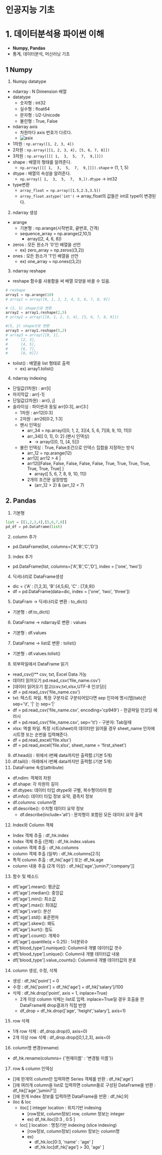 # 인공지능 기초
# 1. 데이터분석용 파이썬 이해
* **Numpy, Pandas**
* 통계, 데이터분석, 머신러닝 기초
## 1 Numpy
1. Numpy datatype
  * ndarray : N Dimension 배열
  * datatype
    * 숫자형 : int32
    * 실수형 : float64
    * 문자형 : U2-Unicode
    * 불린형 : True, False
  * ndarray axis
    * 차원마다 axis 번호가 다르다.
    * ![asix](images/20230227_%20numpy_axis.png)
  * 1차원 : `np.array([1, 2, 3, 4])`
  * 2차원 : `np.array([[1, 2, 3, 4], [5, 6, 7, 8]])`
  * 3차원 : `np.array([[[ 1,  3,  5,  7,  9,]]])`
  * shape : 배열의 형태를 알려준다.
    * `np.array([[[ 1,  3,  5,  7,  9,]]]).shape`-> (1, 1, 5)
  * dtype : 배열의 속성을 알려준다.
    * `np.array([ 1,  3,  5,  7,  9,]).dtype` -> int32
  * type변환
    * `array_float = np.array([1.5,2.5,3.5])`
    * `array_float.astype('int')` -> array_float의 값들은 int로 type이 변경된다.
2. ndarray 생성
  * arange
    * 기본형 : np.arange(시작번호, 끝번호, 간격)
    * sequence_array = np.arange(2,10,1)
      * array([2, 4, 6, 8])
  * zeros : 모든 원소가 '0'인 배열을 선언
    * ex) zero_array = np.zeros((3,2))
  * ones : 모든 원소가 '1'인 배열을 선언
    * ex) one_array = np.ones((3,2))
3. ndarray reshape
  * reshape 함수를 사용함을 써 배열 모양을 바꿀 수 있음.
  ```python
  # reshape
  array1 = np.arange(10)
  # array1 = array([0, 1, 2, 3, 4, 5, 6, 7, 8, 9])

  # (2, 5) shape으로 변환
  array2 = array1.reshape(2,5)
  # array2 = array([[0, 1, 2, 3, 4], [5, 6, 7, 8, 9]])

  #(5, 2) shape으로 변환
  array3 = array1.reshape(5,2)
  # array3 = array([[0, 1],
  #      [2, 3],
  #      [4, 5],
  #      [6, 7],
  #      [8, 9]])
  ```
  * tolist() : 배열을 list 형태로 출력
    * ex) array1.tolist()
4. ndarray indexing
  * 단일값(1차원) : arr[i]
  * 마지막값 : arr[-1]
  * 단일값(2차원) : arr[i, j]
  * 슬라이싱 : 파이썬과 동일 arr[0:3], arr[3:]
    * 1차원 : arr12[0:3]
    * 2차원 : arr26[0:2, 1:3]
    * 팬시 인덱싱
      * arr_34 = np.array([[0, 1, 2, 3][4, 5, 6, 7][8, 9, 10, 11]])
      * arr_34[[ 0, 1], 0: 2] (팬시 인덱싱)
        * -> array([[0, 1], [4, 5]])
    * 불린 인덱싱 : True, False조건으로 인덱스 집합을 지정하는 방식
      * arr_12 = np.arange(12)
      * arr12[ arr12 > 4 ]
      * arr12[[False, False, False, False, False,  True,  True,  True,  True, True,  True,  True] ]
        * array([ 5,  6,  7,  8,  9, 10, 11])
      * 2개의 조건문 설정방법
        * (arr_12 > 2) & (arr_12 < 7)
## 2. Pandas
1. 기본형
```python
list = [[1,2,3,4],[5,6,7,8]]
pd_df = pd.DataFrame(list)
```
2. column 추가
  * pd.DataFrame(list, columns=['A','B','C','D'])
3. index 추가
  * pd.DataFrame(list, columns=['A','B','C','D'], index = ['one', 'two'])
4. 딕셔너리로 DataFrame생성
  * dic = {'A' : [1,2,3], 'B':[4,5,6], 'C' : [7,8,9]}
  * df = pd.DataFrame(data=dic, index = ['one', 'two', 'three'])
5. DataFram -> 딕셔너리로 변환 : to_dict()
  * 기본형 : df.to_dict()
6. DataFrame -> ndarray로 변환 : values
  * 기본형 : df.values
7. DataFrame -> list로 변환 : tolist()
  * 기본형 : df.values.tolist()
8. 외부파일에서 DataFrame 읽기
  * read_csv()** csv, txt, Excel Data 가능
  * 데이터 읽어오기 pd.read_csv('file_name.csv')
  * [데이터 읽어오기 참고(csv,txt,xlsx,UTF-8 인코딩)]
  * df = pd.read_csv('file_name.csv')
  * txt: 텍스트 파일. 특정 구분자로 구분되어있다면 sep 인자에 명시(탭(tab)은 sep='\t', '|' 는 sep='|'
  * df = pd.read_csv('file_name.csv', encoding='cp949') - 한글파일 인코딩 에러시
  * df = pd.read_csv('file_name.csv', sep='\t') - 구분자: Tab일때
  * xlsx: 엑셀 파일. 특정 시트(sheet)의 데이터만 읽어올 경우 sheet_name 인자에 시트명 또는 순번을 입력해준다.
  * df = pd.read_excel('file.xlsx')
  * df = pd.read_excel('file.xlsx', sheet_name = 'first_sheet')
9. df.head(i) : 위에서 i번째 data까지만 출력함.(기본 5개)
10. df.tail(i) : 아래에서 i번째 data까지만 출력함.(기본 5개)
11. DataFrame 속성(attribute)
  * df.ndim: 객체의 차원
  * df.shape: 각 차원의 길이
  * df.dtypes: 데이터 타입 dtype와 구별, 복수형이라야 함
  * df.info(): 데이터 타입 정보 요약, 결측치 정보
  * df.columns: column명
  * df.describe(): 수치형 데이터 요약 정보
    * df.describe(include='all') : 문자형이 포함된 모든 데이터 요약 출력
12. Index와 Column 객체
  * Index 객체 추출 : df_hk.index
  * Index 객체 추출 (전체) : df_hk.index.values
  * column 객체 추출 : df_hk.columns
  * column 객체 추출 (일부) : df_hk.columns[2:5]
  * 특적 column 추출 : df_hk['age'] 또는 df_hk.age
  * column 내용 추출 (2개 이상) : df_hk[['age','jumin7','company']]
13. 함수 및 메소드
  * df['age'].mean(): 평균값
  * df['age'].median(): 중앙값
  * df['age'].min(): 최소값
  * df['age'].max(): 최대값
  * df['age'].var(): 분산
  * df['age'].std(): 표준편차
  * df['age'].skew(): 왜도
  * df['age'].kurt(): 첨도
  * df['age'].count(): 개체수
  * df['age'].quantile(q = 0.25) : 1사분위수
  * df['blood_type'].nunique(): Column내 개별 데이터값 갯수
  * df['blood_type'].unique(): Column내 개별 데이터값 내용
  * df['blood_type'].value_counts(): Column내 개별 데이터값의 분포
14. column 생성, 수정, 삭제
  * 생성 : df_hk['point'] = 0
  * 수정 : df_hk['point'] = df_hk['age'] + df_hk['salary']/100
  * 삭제 : df_hk.drop('point', axis = 1, inplace=True)
    * 2개 이상 column 삭제는 list로 입력. inplace=True일 경우 호출을 한 DataFrame에 drop결과가 직접 반영 
    * df_drop = df_hk.drop(['age', 'height','salary'], axis=1)
15. row 삭제
  * 1개 row 삭제 : df_drop.drop(0, axis=0)
  * 2개 이상 row 삭제 : df_drop.drop([0,1,2,3], axis=0)
16. column명 변경(rename)
  * df_hk.rename(columns= {'현재이름' : '변경될 이름'})
17. row & column 인덱싱
  * []에 한개의 column만 입력하면 Series 객체를 반환 : df_hk['age']
  * []에 여러개 column을 list로 입력하면 column들로 구성된 DataFrame을 반환 : df_hk[['age','jumin7']]
  * []에 한개 index 정보를 입력하면 DataFrame을 반환 : df_hk[:9]
  * iloc & loc
    * iloc[ ] integer location : 위치기반 indexing
      * [row정보, column정보] row, column 정보는 integer
      * ex) df_hk.iloc[0:3  , 0:5 ]
    * loc[ ] location : 명칭기반 indexing (slice indexing)
      * [row정보, column정보] column 정보는 column명
      * ex) 
        * df_hk.loc[0:3, 'name' : 'age'  ]
        * df_hk.loc[df_hk['age'] > 30, 'age' ]